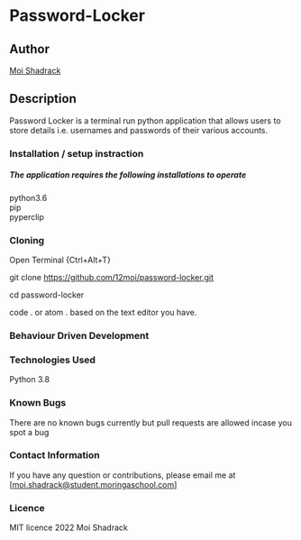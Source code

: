 # Password-Locker

## Author

[Moi Shadrack](https://github.com/12moi/)

## Description
Password Locker is a terminal run python application that allows users to store details i.e. usernames and passwords of their various accounts.



### Installation / setup instraction
##### The application requires the following installations to operate
python3.6 <br>
pip<br>
pyperclip

### Cloning
Open Terminal {Ctrl+Alt+T} <br>

git clone https://github.com/12moi/password-locker.git<br>

cd password-locker <br>

code . or atom . based on the text editor you have.




### Behaviour Driven Development




### Technologies Used
Python 3.8

### Known Bugs
There are no known bugs currently but pull requests are allowed incase you spot a bug

### Contact Information
If you have any question or contributions, please email me at [moi.shadrack@student.moringaschool.com]

### Licence
MIT licence  2022 Moi Shadrack



